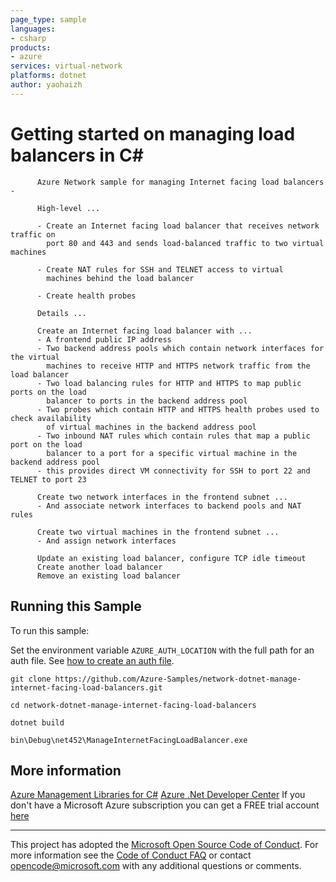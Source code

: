```yaml
---
page_type: sample
languages:
- csharp
products:
- azure
services: virtual-network
platforms: dotnet
author: yaohaizh
---
```


# Getting started on managing load balancers in C# #

          Azure Network sample for managing Internet facing load balancers -
         
          High-level ...
         
          - Create an Internet facing load balancer that receives network traffic on
            port 80 and 443 and sends load-balanced traffic to two virtual machines
         
          - Create NAT rules for SSH and TELNET access to virtual
            machines behind the load balancer
         
          - Create health probes
         
          Details ...
         
          Create an Internet facing load balancer with ...
          - A frontend public IP address
          - Two backend address pools which contain network interfaces for the virtual
            machines to receive HTTP and HTTPS network traffic from the load balancer
          - Two load balancing rules for HTTP and HTTPS to map public ports on the load
            balancer to ports in the backend address pool
          - Two probes which contain HTTP and HTTPS health probes used to check availability
            of virtual machines in the backend address pool
          - Two inbound NAT rules which contain rules that map a public port on the load
            balancer to a port for a specific virtual machine in the backend address pool
          - this provides direct VM connectivity for SSH to port 22 and TELNET to port 23
         
          Create two network interfaces in the frontend subnet ...
          - And associate network interfaces to backend pools and NAT rules
         
          Create two virtual machines in the frontend subnet ...
          - And assign network interfaces
         
          Update an existing load balancer, configure TCP idle timeout
          Create another load balancer
          Remove an existing load balancer


## Running this Sample ##

To run this sample:

Set the environment variable `AZURE_AUTH_LOCATION` with the full path for an auth file. See [how to create an auth file](https://github.com/Azure/azure-libraries-for-net/blob/master/AUTH.md).

    git clone https://github.com/Azure-Samples/network-dotnet-manage-internet-facing-load-balancers.git

    cd network-dotnet-manage-internet-facing-load-balancers

    dotnet build

    bin\Debug\net452\ManageInternetFacingLoadBalancer.exe

## More information ##

[Azure Management Libraries for C#](https://github.com/Azure/azure-sdk-for-net/tree/Fluent)
[Azure .Net Developer Center](https://azure.microsoft.com/en-us/develop/net/)
If you don't have a Microsoft Azure subscription you can get a FREE trial account [here](http://go.microsoft.com/fwlink/?LinkId=330212)

---

This project has adopted the [Microsoft Open Source Code of Conduct](https://opensource.microsoft.com/codeofconduct/). For more information see the [Code of Conduct FAQ](https://opensource.microsoft.com/codeofconduct/faq/) or contact [opencode@microsoft.com](mailto:opencode@microsoft.com) with any additional questions or comments.